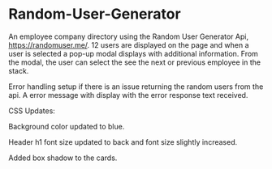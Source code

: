 # Random-User-Generator

An employee company directory using the Random User Generator Api, https://randomuser.me/.
12 users are displayed on the page and when a user is selected a pop-up modal displays with additional information.
From the modal, the user can select the see the next or previous employee in the stack.

Error handling setup if there is an issue returning the random users from the api. A error message with display with the
error response text received.

CSS Updates:

Background color updated to blue.

Header h1 font size updated to back and font size slightly increased.

Added box shadow to the cards.

